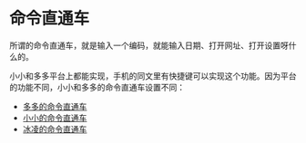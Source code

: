 # 命令直通车
所谓的命令直通车，就是输入一个编码，就能输入日期、打开网址、打开设置呀什么的。

小小和多多平台上都能实现，手机的同文里有快捷键可以实现这个功能。因为平台的功能不同，小小和多多的命令直通车设置不同：

- [多多的命令直通车](./duoduo)
- [小小的命令直通车](./yong)
- [冰凌的命令直通车](./bingling)